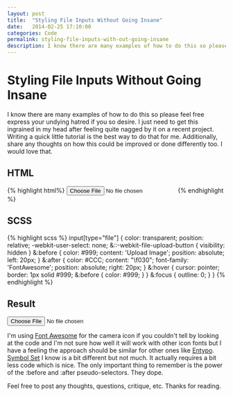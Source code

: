 ```yaml
---
layout: post
title:  "Styling File Inputs Without Going Insane"
date:   2014-02-25 17:10:00
categories: Code
permalink: styling-file-inputs-with-out-going-insane
description: I know there are many examples of how to do this so please feel free express your undying hatred if you so desire. I just need to get this ingrained in my head after feeling quite nagged by it on a recent project. Writing a quick little tutorial is the best way to do that for me. Additionally, share any thoughts on how this could be improved or done differently too. I would love that.
---
```


Styling File Inputs Without Going Insane 
==========

I know there are many examples of how to do this so please feel free express your undying hatred if you so desire. I just need to get this ingrained in my head after feeling quite nagged by it on a recent project. Writing a quick little tutorial is the best way to do that for me. Additionally, share any thoughts on how this could be improved or done differently too. I would love that.



HTML
----------

{% highlight html%}
<input name="file" type="file">
{% endhighlight %}

SCSS
----------

{% highlight scss %}
input[type="file"] {
  color: transparent; 
  position: relative;
  -webkit-user-select: none;
  &::-webkit-file-upload-button {
    visibility: hidden
  }
  &:before {
    color: #999;
    content: 'Upload Image';
    position: absolute;
    left: 20px;
  }
  &:after {
    color: #CCC;
    content: "\f030";
    font-family: 'FontAwesome';
    position: absolute;
    right: 20px;
  }
  &:hover {
    cursor: pointer;
    border: 1px solid #999;
    &:before {
      color: #999;
    }
  }
  &:focus {
    outline: 0;
  }
}
{% endhighlight %}

Result
----------
<input name="file" type="file">

I'm using [Font Awesome](http://fontawesome.io) for the camera icon if you couldn't tell by looking at the code and I'm not sure how well it will work with other icon fonts but I have a feeling the approach should be similar for other ones like [Entypo](http://www.entypo.com/). [Symbol Set](http://symbolset.com/) I know is a bit different but not much. It actually requires a bit less code which is nice. The only important thing to remember is the power of the :before and :after pseudo-selectors. They dope.

Feel free to post any thoughts, questions, critique, etc. Thanks for reading.
